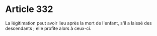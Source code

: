 # Article 332

La légitimation peut avoir lieu après la mort de l'enfant, s'il a laissé des descendants ; elle profite alors à ceux-ci.